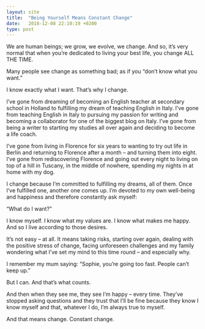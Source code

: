 ```yaml
---
layout: site
title:  "Being Yourself Means Constant Change"
date:   2018-12-08 22:10:19 +0200
type: post
---
```

<p>We are human beings; we grow, we evolve, we change. And so, it’s very normal that when you’re dedicated to living your best life, you change ALL THE TIME.
</p>
<p>
Many people see change as something bad; as if you “don’t know what you want.”
</p>
<p>
I know exactly what I want. That’s why I change.
</p>
<p>
I’ve gone from dreaming of becoming an English teacher at secondary school in Holland to fulfilling my dream of teaching English in Italy. I’ve gone from teaching English in Italy to pursuing my passion for writing and becoming a collaborator for one of the biggest  blog on Italy. I’ve gone from being a writer to starting my studies all over again and deciding to become a life coach.
</p>

<p>
I’ve gone from living in Florence for six years to wanting to try out life in Berlin and returning to Florence after a month – and turning them into eight. I’ve gone from rediscovering Florence and going out every night to living on top of a hill in Tuscany, in the middle of nowhere, spending my nights in at home with my dog.
</p>
<p>
I change because I’m committed to fulfilling my dreams, all of them. Once I’ve fulfilled one, another one comes up. I’m devoted to my own well-being and happiness and therefore constantly ask myself:
</p>
<p>
“What do I want?”
</p>
<p>
I know myself. I know what my values are. I know what makes me happy. And so I live according to those desires.
</p>
<p>
It’s not easy – at all. It means taking risks, starting over again, dealing with the positive stress of change, facing unforeseen challenges and my family wondering what I’ve set my mind to this time round – and especially why.
</p>
<p>
I remember my mum saying: “Sophie, you’re going too fast. People can’t keep up.”
</p>
<p>
But I can. And that’s what counts.
</p>
<p>
And then when they see me, they see I’m happy – every time. They’ve stopped asking questions and they trust that I’ll be fine because they know I know myself and that, whatever I do, I’m always true to myself.
</p>
<p>
And that means change. Constant change.
</p>